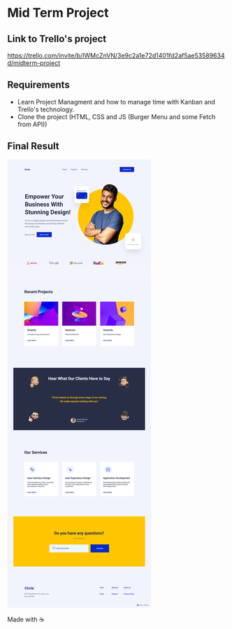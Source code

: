 # Mid Term Project

## Link to Trello's project

https://trello.com/invite/b/IWMcZnVN/3e9c2a1e72d1401fd2af5ae53589634d/midterm-project

## Requirements

- Learn Project Managment and how to manage time with Kanban and Trello's technology.
- Clone the project (HTML, CSS and JS (Burger Menu and some Fetch from API))

## Final Result

![circle-agency](/src/img/circle-agency.png)

<p>Made with ☕️</p>
